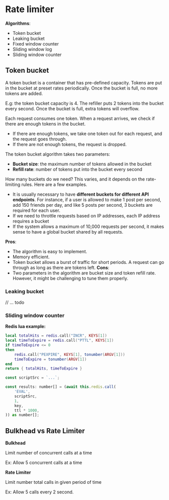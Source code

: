 # Rate limiter 

**Algorithms**: 
- Token bucket
- Leaking bucket
- Fixed window counter 
- Sliding window log
- Sliding window counter

## Token bucket

A token bucket is a container that has pre-defined capacity. Tokens are put in the bucket at preset rates periodically. Once the bucket is full, no more tokens are added. 

E.g: the token bucket capacity is 4. The refiller puts 2 tokens into the bucket every second. Once the bucket is full, extra tokens will overflow.

Each request consumes one token. When a request arrives, we check if there are enough tokens in the bucket. 
- If there are enough tokens, we take one token out for each request, and the request goes through.
- If there are not enough tokens, the request is dropped.


The token bucket algorithm takes two parameters:
- **Bucket size**: the maximum number of tokens allowed in the bucket 
- **Refill rate**: number of tokens put into the bucket every second

How many buckets do we need? This varies, and it depends on the rate-limiting rules. Here are a few examples.
- It is usually necessary to have **different buckets for different API endpoints**. For instance, if a user is allowed to make 1 post per second, add 150 friends per day, and like 5 posts per second, 3 buckets are required for each user.
- If we need to throttle requests based on IP addresses, each IP address requires a bucket
- If the system allows a maximum of 10,000 requests per second, it makes sense to have a global bucket shared by all requests.

**Pros**:
- The algorithm is easy to implement.
- Memory efficient.
- Token bucket allows a burst of traffic for short periods. A request can go through as long as there are tokens left.
**Cons**:
- Two parameters in the algorithm are bucket size and token refill rate. However, it might be challenging to tune them properly.

### Leaking bucket
// ... todo

### Sliding window counter

**Redis lua example:**

```lua
local totalHits = redis.call("INCR", KEYS[1])
local timeToExpire = redis.call("PTTL", KEYS[1])
if timeToExpire <= 0
then
    redis.call("PEXPIRE", KEYS[1], tonumber(ARGV[1]))
    timeToExpire = tonumber(ARGV[1])
end
return { totalHits, timeToExpire }
```

```js
const scriptSrc = `...`;

const results: number[] = (await this.redis.call(
    'EVAL',
    scriptSrc,
    1,
    key,
    ttl * 1000,
)) as number[];
```


## Bulkhead vs Rate Limiter

**Bulkhead**

Limit number of concurrent calls at a time

Ex: Allow 5 concurrent calls at a time 

**Rate Limiter**

Limit number total calls in given period of time

Ex: Allow 5 calls every 2 second.
